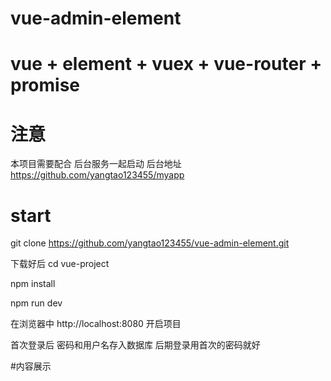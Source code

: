 # vue-admin-element
# vue + element + vuex + vue-router + promise

  # 注意
  
  本项目需要配合 后台服务一起启动 后台地址 https://github.com/yangtao123455/myapp
  
  # start
  
  git clone https://github.com/yangtao123455/vue-admin-element.git
  
  下载好后  cd vue-project
  
  npm install
  
  npm run dev
  
  在浏览器中 http://localhost:8080 开启项目
  
  首次登录后 密码和用户名存入数据库 后期登录用首次的密码就好

  #内容展示
  
